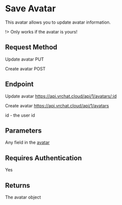 # Save Avatar

This avatar allows you to update avatar information.

!> Only works if the avatar is yours!

## Request Method 
Update avatar
    PUT

Create avatar
    POST

## Endpoint
Update avatar
    https://api.vrchat.cloud/api/1/avatars/:id

Create avatar
    https://api.vrchat.cloud/api/1/avatars
    

id - the user id

## Parameters
Any field in the [avatar](AvatarAPI/GetByID.md)

## Requires Authentication
Yes

## Returns 
The avatar object